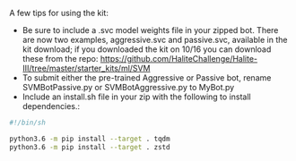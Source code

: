 A few tips for using the kit:

* Be sure to include a .svc model weights file in your zipped bot. There are now two examples, aggressive.svc and passive.svc, available in the kit download; if you downloaded the kit on 10/16 you can download these from the repo: https://github.com/HaliteChallenge/Halite-III/tree/master/starter_kits/ml/SVM
* To submit either the pre-trained Aggressive or Passive bot, rename SVMBotPassive.py or SVMBotAggressive.py to MyBot.py
* Include an install.sh file in your zip with the following to install dependencies.:
```bash
#!/bin/sh

python3.6 -m pip install --target . tqdm
python3.6 -m pip install --target . zstd
```

